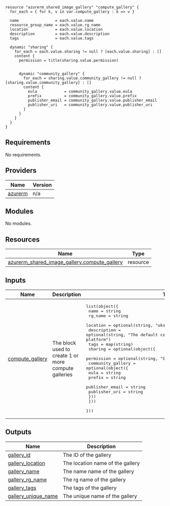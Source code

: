```hcl
resource "azurerm_shared_image_gallery" "compute_gallery" {
  for_each = { for k, v in var.compute_gallery : k => v }

  name                = each.value.name
  resource_group_name = each.value.rg_name
  location            = each.value.location
  description         = each.value.description
  tags                = each.value.tags

  dynamic "sharing" {
    for_each = each.value.sharing != null ? [each.value.sharing] : []
    content {
      permission = title(sharing.value.permission)


      dynamic "community_gallery" {
        for_each = sharing.value.community_gallery != null ? [sharing.value.community_gallery] : []
        content {
          eula            = community_gallery.value.eula
          prefix          = community_gallery.value.prefix
          publisher_email = community_gallery.value.publisher_email
          publisher_uri   = community_gallery.value.publisher_uri
        }
      }
    }
  }
}

```
## Requirements

No requirements.

## Providers

| Name | Version |
|------|---------|
| <a name="provider_azurerm"></a> [azurerm](#provider\_azurerm) | n/a |

## Modules

No modules.

## Resources

| Name | Type |
|------|------|
| [azurerm_shared_image_gallery.compute_gallery](https://registry.terraform.io/providers/hashicorp/azurerm/latest/docs/resources/shared_image_gallery) | resource |

## Inputs

| Name | Description | Type | Default | Required |
|------|-------------|------|---------|:--------:|
| <a name="input_compute_gallery"></a> [compute\_gallery](#input\_compute\_gallery) | The block used to create 1 or more compute galleries | <pre>list(object({<br>    name        = string<br>    rg_name     = string<br>    location    = optional(string, "uksouth")<br>    description = optional(string, "The default compute gallery used within the azure platform")<br>    tags        = map(string)<br>    sharing = optional(object({<br>      permission = optional(string, "Groups")<br>      community_gallery = optional(object({<br>        eula            = string<br>        prefix          = string<br>        publisher_email = string<br>        publisher_uri   = string<br>      }))<br>    }))<br>  }))</pre> | n/a | yes |

## Outputs

| Name | Description |
|------|-------------|
| <a name="output_gallery_id"></a> [gallery\_id](#output\_gallery\_id) | The ID of the gallery |
| <a name="output_gallery_location"></a> [gallery\_location](#output\_gallery\_location) | The location name of the gallery |
| <a name="output_gallery_name"></a> [gallery\_name](#output\_gallery\_name) | The name name of the gallery |
| <a name="output_gallery_rg_name"></a> [gallery\_rg\_name](#output\_gallery\_rg\_name) | The rg name of the gallery |
| <a name="output_gallery_tags"></a> [gallery\_tags](#output\_gallery\_tags) | The tags of the gallery |
| <a name="output_gallery_unique_name"></a> [gallery\_unique\_name](#output\_gallery\_unique\_name) | The unique name of the gallery |
